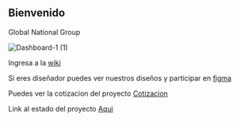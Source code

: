 ## Bienvenido

Global National Group

![Dashboard-1 (1)](https://github.com/user-attachments/assets/d50c2404-d426-421d-82c4-f8133964bc53)

Ingresa a la [wiki](https://github.com/gngbo/.github/wiki)

Si eres diseñador puedes ver nuestros diseños y participar en [figma](https://www.figma.com/design/byIPWUXwl7heLcrzDkXh7n/GNG?node-id=0-1&p=f&t=72k5jcWxUI3C9Xzk-0)

Puedes ver la cotizacion del proyecto [Cotizacion](https://github.com/gngbo/.github/wiki/Cotizacion-Empresa-de-leads-Global-Nacional-Group)

Link al estado del proyecto [Aqui](https://github.com/orgs/gngbo/projects/1)
